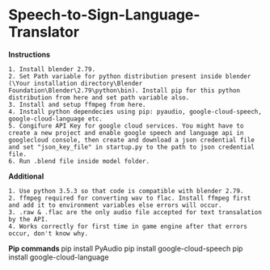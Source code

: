 # Speech-to-Sign-Language-Translator

<b>Instructions</b>

    1. Install blender 2.79.
    2. Set Path variable for python distribution present inside blender (\Your installation directory\Blender Foundation\Blender\2.79\python\bin). Install pip for this python distribution from here and set path variable also.
    3. Install and setup ffmpeg from here.
    4. Install python dependecies using pip: pyaudio, google-cloud-speech, google-cloud-language etc.
    5. Congifure API Key for google cloud services. You might have to create a new project and enable google speech and language api in googlecloud console, then create and download a json credential file and set "json_key_file" in startup.py to the path to json credential file.
    6. Run .blend file inside model folder.

<b>Additional</b>

    1. Use python 3.5.3 so that code is compatible with blender 2.79.
    2. ffmpeg required for converting wav to flac. Install ffmpeg first and add it to environment variables else errors will occur.
    3. .raw & .flac are the only audio file accepted for text transalation by the API.
    4. Works correctly for first time in game engine after that errors occur, don't know why.
    
<b> Pip commands </b>
  pip install PyAudio
  pip install google-cloud-speech
  pip install google-cloud-language
